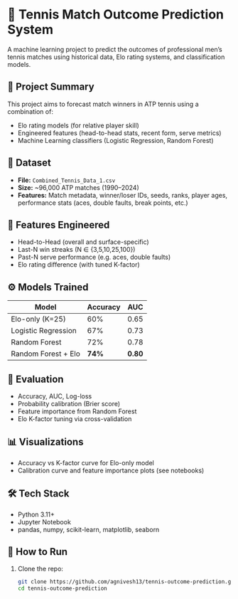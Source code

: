 # 🎾 Tennis Match Outcome Prediction System

A machine learning project to predict the outcomes of professional men’s tennis matches using historical data, Elo rating systems, and classification models.

## 📌 Project Summary

This project aims to forecast match winners in ATP tennis using a combination of:
- Elo rating models (for relative player skill)
- Engineered features (head-to-head stats, recent form, serve metrics)
- Machine Learning classifiers (Logistic Regression, Random Forest)

## 📂 Dataset

- **File:** `Combined_Tennis_Data_1.csv`
- **Size:** ~96,000 ATP matches (1990–2024)
- **Features:** Match metadata, winner/loser IDs, seeds, ranks, player ages, performance stats (aces, double faults, break points, etc.)

## 🔧 Features Engineered

- Head-to-Head (overall and surface-specific)
- Last-N win streaks (N ∈ {3,5,10,25,100})
- Past-N serve performance (e.g. aces, double faults)
- Elo rating difference (with tuned K-factor)

## ⚙️ Models Trained

| Model                  | Accuracy | AUC  |
|------------------------|----------|------|
| Elo-only (K=25)        | 60%      | 0.65 |
| Logistic Regression    | 67%      | 0.73 |
| Random Forest          | 72%      | 0.78 |
| Random Forest + Elo    | **74%**  | **0.80** |

## 🧪 Evaluation

- Accuracy, AUC, Log-loss
- Probability calibration (Brier score)
- Feature importance from Random Forest
- Elo K-factor tuning via cross-validation

## 📊 Visualizations

- Accuracy vs K-factor curve for Elo-only model
- Calibration curve and feature importance plots (see notebooks)

## 🛠️ Tech Stack

- Python 3.11+
- Jupyter Notebook
- pandas, numpy, scikit-learn, matplotlib, seaborn

## 🚀 How to Run

1. Clone the repo:
   ```bash
   git clone https://github.com/agnivesh13/tennis-outcome-prediction.git
   cd tennis-outcome-prediction
